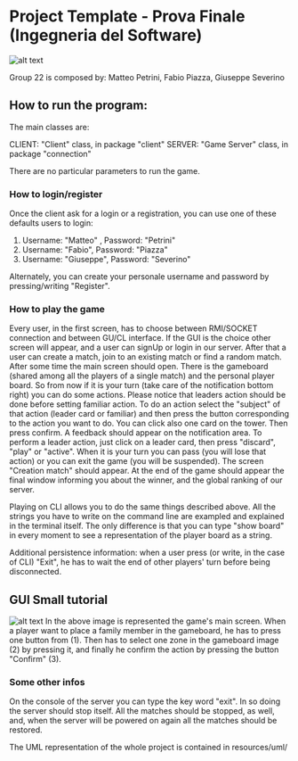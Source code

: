# Project Template - Prova Finale (Ingegneria del Software)
![alt text](https://image.ibb.co/gGT67v/Header.png)

Group 22 is composed by: 
Matteo Petrini,
Fabio Piazza,
Giuseppe Severino

## How to run the program: 
The main classes are:

CLIENT: "Client" class, in package "client"
SERVER: "Game Server" class, in package "connection"

There are no particular parameters to run the game.

### How to login/register
Once the client ask for a login or a registration, you can use one of these defaults users to login:

1) Username: "Matteo" , Password: "Petrini"
2) Username: "Fabio", Password: "Piazza"
3) Username: "Giuseppe", Password: "Severino"

Alternately, you can create your personale username and password by pressing/writing "Register".

### How to play the game
Every user, in the first screen, has to choose between RMI/SOCKET connection
and between GU/CL interface. 
If the GUI is the choice other screen will appear, and a user can signUp or login in our server.
After that a user can create a match, join to an existing match or find a random match.
After some time the main screen should open. There is the gameboard (shared among all the players of a 
single match) and the personal player board.
So from now if it is your turn (take care of the notification bottom right)
you can do some actions. Please notice that leaders action should be done before setting familiar action.
To do an action select the "subject" of that action (leader card or familiar) and then press the button corresponding 
to the action you want to do. You can click also one card on the tower. Then press confirm. A feedback should appear 
on the notification area. 
To perform a leader action, just click on a leader card, then press "discard", "play" or "active".
When it is your turn you can pass (you will lose that action) or you can exit the game (you will be suspended).
The screen "Creation match" should appear.
At the end of the game should appear the final window informing you about the winner, and the global ranking of our server.

Playing on CLI allows you to do the same things described above. All the strings you have to write on the command line 
are exampled and explained in the terminal itself. The only difference is that you can type "show board" in every moment
to see a representation of the player board as a string. 

Additional persistence information: when a user press (or write, in the case of CLI) "Exit", he has to wait the end of 
other players' turn before being disconnected. 

## GUI Small tutorial
![alt text](https://image.ibb.co/kZ0xEa/Game_Board_Tutorial.png)
In the above image is represented the game's main screen. 
When a player want to place a family member in the gameboard, he has to press one button from (1).
Then has to select one zone in the gameboard image (2) by pressing it, and finally he confirm the action by pressing the button "Confirm" (3).

### Some other infos
On the console of the server you can type the key word "exit". In so doing 
the server should stop itself. All the matches should be stopped, as well, and, when the server will be powered on again
all the matches should be restored.

The UML representation of the whole project is contained in resources/uml/